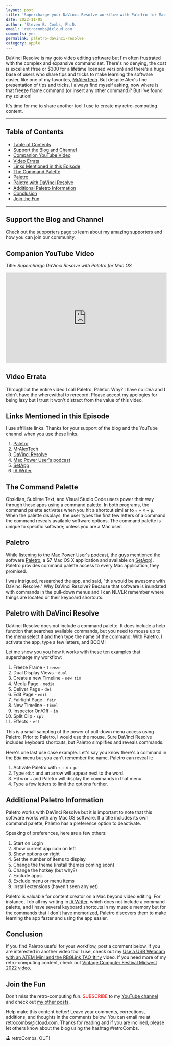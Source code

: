 ```yaml
---
layout: post
title: 'Supercharge your DaVinci Resolve workflow with Paletro for Mac OS'
date: 2022-11-05
author: 'Steven B. Combs, Ph.D.'
email: 'retrocombs@icloud.com'
comments: yes
permalink: paletro-davinci-resolve
category: apple
---
```


DaVinci Resolve is my goto video editing software but I'm often frustrated with the complex and expansive command set. There's no denying, the cost is excellent (free or $300 for a lifetime licensed version) and there's a huge base of users who share tips and tricks to make learning the software easier, like one of my favorites, [MrAlexTech](https://www.youtube.com/MrAlexTech). But despite Alex's fine presentation of tips and tricks, I always find myself asking, now where is that freeze frame command (or insert any other command)? But I've found my solution!



It's time for me to share another tool I use to create my retro-computing content.

----

## Table of Contents

- [Table of Contents](#table-of-contents)
- [Support the Blog and Channel](#support-the-blog-and-channel)
- [Companion YouTube Video](#companion-youtube-video)
- [Video Errata](#video-errata)
- [Links Mentioned in this Episode](#links-mentioned-in-this-episode)
- [The Command Palette](#the-command-palette)
- [Paletro](#paletro)
- [Paletro with DaVinci Resolve](#paletro-with-davinci-resolve)
- [Additional Paletro Information](#additional-paletro-information)
- [Conclusion](#conclusion)
- [Join the Fun](#join-the-fun)

----

## Support the Blog and Channel

Check out the [supporters page](/supporters) to learn about my amazing supporters and how you can join our community.

## Companion YouTube Video

Title: _Supercharge DaVinci Resolve with Paletro for Mac OS_

<div style="position:relative;padding-top:56.25%;"><p><iframe src="https://www.youtube.com/embed/MKxTQpheBC4" frameborder="0" allowfullscreen="true" mozallowfullscreen="true" webkitallowfullscreen="true" style="position:absolute;top:0;left:0;width:100%;height:100%;"></iframe></p></div>

## Video Errata

Throughout the entire video I call Paletro, Paletor. Why? I have no idea and I didn't have the wherewithal to rerecord. Please accept my apologies for being lazy but I trust it won't distract from the value of this video.

## Links Mentioned in this Episode

I use affiliate links. Thanks for your support of the blog and the YouTube channel when you use these links.

1. [Paletro](https://appmakes.io/paletro)
2. [MrAlexTech](https://www.youtube.com/MrAlexTech)
3. [DaVinci Resolve](https://www.blackmagicdesign.com/products/davinciresolve/)
4. [Mac Power User's podcast](https://www.relay.fm/mpu)
5. [SetApp](https://setapp.com/)
6. [iA Writer](https://ia.net/writer)

## The Command Palette

Obsidian, Sublime Text, and Visual Studio Code users power their way through these apps using a command palette. In both programs, the command palette activates when you hit a shortcut similar to `⇧` + `⌘` + `p`. When the palette displays, the user types the first few letters of a command the  command reveals available software options. The command palette is unique to specific software; unless you are a Mac user.

## Paletro

While listening to the [Mac Power User's podcast](https://www.relay.fm/mpu), the guys mentioned the software [Paletro](https://appmakes.io/paletro), a $7 Mac OS X application and available on [SetApp](https://setapp.com/)). Paletro provides command palette access to every Mac application, they promised. 

I was intrigued, researched the app, and said, "this would be awesome with DaVinci Resolve." Why DaVinci Resolve? Because that software is inundated with commands in the pull-down menus and I can NEVER remember where things are located or their keyboard shortcuts.

## Paletro with DaVinci Resolve

DaVinci Resolve does not include a command palette. It does include a help function that searches available commands, but you need to mouse up to the menu select it and then type the name of the command. With Paletro, I activate the app, type a few letters, and BOOM! 

Let me show you you how it works with these ten examples that supercharge my workflow:

1. Freeze Frame - `freeze`
2. Dual Display Views - `dual`
3. Create a new Timeline - `new tim`
4. Media Page - `media`
5. Deliver Page - `del`
5. Edit Page - `edit`
6. Fairlight Page - `fair`
7. New Timeline - `timel`
8. Inspector On/Off - `in`
9. Split Clip - `spl`
10. Effects - `eff`

This is a small sampling of the power of pull-down menu access using Paletro. Prior to Paletro, I would use the mouse. Sure DaVinci Resolve includes keyboard shortcuts, but Paletro simplifies and reveals commands.

Here's one last use case example. Let's say you know there's a command in the *Edit* menu but you can't remember the name. Paletro can reveal it:

1. Activate Paletro with `⇧` + `⌘` + `p`.
2. Type `edit` and an arrow will appear next to the word.
3. Hit `↹` or `→` and Paletro will display the commands in that menu.
4. Type a few letters to limit the options further.

## Additional Paletro Information

Paletro works with DaVinci Resolve but it is important to note that this software works with any Mac OS software. If a title includes its own command palette, Paletro has a preference option to deactivate.

Speaking of preferences, here are a few others:

1. Start on Login
2. Show current app icon on left
3. Show options on right
4. Set the number of items to display
5. Change the theme (install themes coming soon)
6. Change the hotkey (but why?)
7. Exclude apps
8. Exclude menu or menu items
7. Install extensions (haven't seen any yet)

Paletro is valuable for content creator on a Mac beyond video editing. For instance, I do all my writing in [iA Writer](https://ia.net/writer), which does not include a command palette, and I have several keyboard shortcuts in my muscle memory but for the commands that I don't have memorized, Paletro discovers them to make learning the app faster and using the app easier.

## Conclusion

If you find Paletro useful for your workflow, post a comment below. If you are interested in another video tool I use, check out my [Use a USB Webcam with an ATEM Mini and the RBGLink TAO 1tiny](https://youtube.com/shorts/cWnIqotMvks?feature=share) video. If you need more of my retro-computing content, check out [Vintage Computer Festival Midwest 2022 video](https://youtu.be/cX16l84sp8k).

## Join the Fun

Don't miss the retro-computing fun. <font color="red">SUBSCRIBE</font> to my [YouTube channel](https://www.youtube.com/stevencombs) and check out [my other posts]().

Help make this content better! Leave your comments, corrections, additions, and thoughts in the comments below. You can email me at [retrocombs@icloud.com](mailto:retrocombs@icloud.com). Thanks for reading and if you are inclined, please let others know about the blog using the hashtag #retroCombs.

🕹️ retroCombs, OUT!
